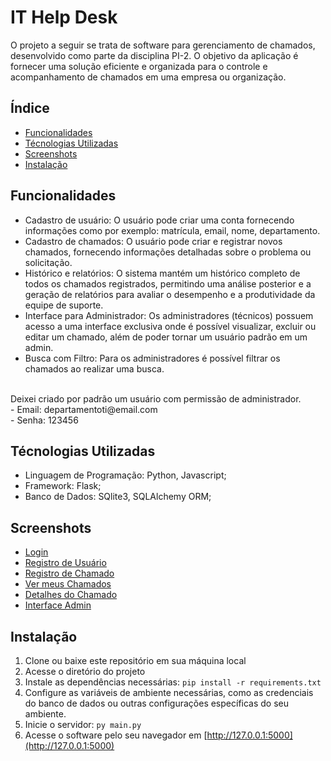 # IT Help Desk

O projeto a seguir se trata de software para gerenciamento de chamados, desenvolvido como parte da disciplina PI-2. O objetivo da aplicação é fornecer uma solução eficiente e organizada para o controle e acompanhamento de chamados em uma empresa ou organização.

## Índice

<!--ts-->
* [Funcionalidades](#Funcionalidades)
* [Técnologias Utilizadas](#Técnologias-Utilizadas)
* [Screenshots](#Screenshots)
* [Instalação](#Instalação)
<!--te-->

## Funcionalidades

- Cadastro de usuário: O usuário pode criar uma conta fornecendo informações como por exemplo: matrícula, email, nome, departamento. <br/>
- Cadastro de chamados: O usuário pode criar e registrar novos chamados, fornecendo informações detalhadas sobre o problema ou solicitação. <br/>
- Histórico e relatórios: O sistema mantém um histórico completo de todos os chamados registrados, permitindo uma análise posterior e a geração de relatórios para avaliar o desempenho e a produtividade da equipe de suporte. <br/>
- Interface para Administrador: Os administradores (técnicos) possuem acesso a uma interface exclusiva onde é possível visualizar, excluir ou editar um chamado, além de poder tornar um usuário padrão em um admin. <br/>
- Busca com Filtro: Para os administradores é possível filtrar os chamados ao realizar uma busca. <br/>
<br/>
Deixei criado por padrão um usuário com permissão de administrador. <br/>
- Email: departamentoti@email.com <br/>
- Senha: 123456 <br/>

## Técnologias Utilizadas

- Linguagem de Programação: Python, Javascript; <br/>
- Framework: Flask; <br/>
- Banco de Dados: SQlite3, SQLAlchemy ORM; <br/>

## Screenshots

- [Login](screenshots/tela-login.png)
- [Registro de Usuário](screenshots/tela-registrar.png)
- [Registro de Chamado](screenshots/tela-adicionar-chamado.png)
- [Ver meus Chamados](screenshots/tela-meus-chamados.png)
- [Detalhes do Chamado](screenshots/tela-detalhes.png)
- [Interface Admin](screenshots/interface-admin-chamados.png)

## Instalação

1. Clone ou baixe este repositório em sua máquina local
2. Acesse o diretório do projeto
3. Instale as dependências necessárias: ```pip install -r requirements.txt```
4. Configure as variáveis de ambiente necessárias, como as credenciais do banco de dados ou outras configurações específicas do seu ambiente.
5. Inicie o servidor: ```py main.py```
6. Acesse o software pelo seu navegador em [http://127.0.0.1:5000](http://127.0.0.1:5000)